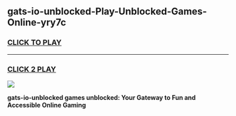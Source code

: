 
## gats-io-unblocked-Play-Unblocked-Games-Online-yry7c
<h3>
<a href="https://premium76.site?title=gats-io-unblocked&ref=25A">CLICK TO PLAY</a></h3>
<hr>

<h3>
<a href="https://premium76.site?title=gats-io-unblocked&ref=25A">CLICK 2 PLAY</a>
  
</h3>

<a href="https://premium76.site?title=gats-io-unblocked&ref=25A"><img src="https://clearcache.store/games.png"></a>


**gats-io-unblocked games unblocked: Your Gateway to Fun and Accessible Online Gaming**
